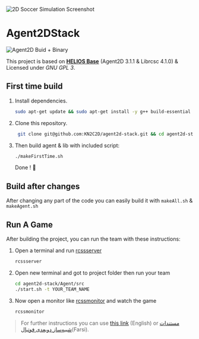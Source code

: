 ![2D Soccer Simulation Screenshot](https://rcss.ir/docs/2D/FA/img/doc/intro/2d-overview-field.jpg)

# **Agent2DStack**   

![Agent2D Buid + Binary](https://github.com/KN2C2D/agent2d-stack/workflows/Agent2D%20Buid%20+%20Binary/badge.svg?event=push)

This project is based on **[HELIOS Base](https://osdn.net/projects/rctools/releases/)** (Agent2D 3.1.1 & Librcsc 4.1.0) & Licensed under _GNU GPL 3_. 

## First time build

1. Install dependencies.

   ```bash
   sudo apt-get update && sudo apt-get install -y g++ build-essential libboost-all-dev qt4-dev-tools libaudio-dev libgtk-3-dev libxt-dev bison flex
   ```

2. Clone this repository.

   ```bash
    git clone git@github.com:KN2C2D/agent2d-stack.git && cd agent2d-stack
   ```

3. Then build agent & lib with included script:

   ```bash
   ./makeFirstTime.sh
   ```

   Done ! 🙂

## Build after changes

After changing any part of the code you can easily build it with `makeAll.sh` & `makeAgent.sh`

## Run A Game

After building the project, you can run the team with these instructions:

1. Open a terminal and run [rcssserver](https://github.com/rcsoccersim/rcssserver)  

   ```bash
   rcssserver
   ```

2. Open new terminal and got to project folder then run your team

   ```bash
   cd agent2d-stack/Agent/src
   ./start.sh -t YOUR_TEAM_NAME
   ```

3. Now open a monitor like [rcssmonitor](https://github.com/rcsoccersim/rcssmonitor) and watch the game 

   ```bash
   rcssmonitor
   ```

> For further instructions you can use [this link](https://github.com/ibots/tutorial) (English) or [مستندات شبیه‌ساز دوبعدی فوتبال](https://rcss.ir/2D/FA)(Farsi).
